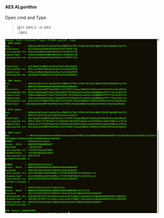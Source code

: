 <h4>AES ALgorithm</h4>

Open cmd and Type.
>gcc aes.c -o aes  <br>
>./aes<br>

![Screenshot](localhost.png)
